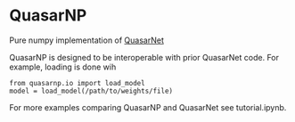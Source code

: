 # QuasarNP
Pure numpy implementation of [QuasarNet](https://github.com/ngbusca/QuasarNET)

QuasarNP is designed to be interoperable with prior QuasarNet code. For example, loading is done wih

```
from quasarnp.io import load_model
model = load_model(/path/to/weights/file)
```

For more examples comparing QuasarNP and QuasarNet see tutorial.ipynb.